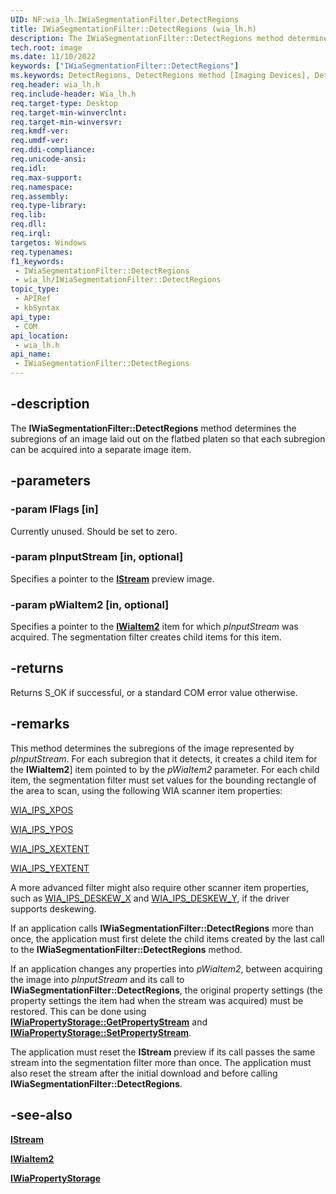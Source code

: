 ```yaml
---
UID: NF:wia_lh.IWiaSegmentationFilter.DetectRegions
title: IWiaSegmentationFilter::DetectRegions (wia_lh.h)
description: The IWiaSegmentationFilter::DetectRegions method determines the subregions of an image laid out on the flatbed platen so that each subregion can be acquired into a separate image item.
tech.root: image
ms.date: 11/10/2022
keywords: ["IWiaSegmentationFilter::DetectRegions"]
ms.keywords: DetectRegions, DetectRegions method [Imaging Devices], DetectRegions method [Imaging Devices],IWiaSegmentationFilter interface, IWiaSegmentationFilter interface [Imaging Devices],DetectRegions method, IWiaSegmentationFilter.DetectRegions, IWiaSegmentationFilter::DetectRegions, image.iwiasegmentationfilter_detectregions, iwiasegmentationfilter_d819daf8-a36c-448c-a566-bb3c864cea40.xml, wia_lh/IWiaSegmentationFilter::DetectRegions
req.header: wia_lh.h
req.include-header: Wia_lh.h
req.target-type: Desktop
req.target-min-winverclnt: 
req.target-min-winversvr: 
req.kmdf-ver: 
req.umdf-ver: 
req.ddi-compliance: 
req.unicode-ansi: 
req.idl: 
req.max-support: 
req.namespace: 
req.assembly: 
req.type-library: 
req.lib: 
req.dll: 
req.irql: 
targetos: Windows
req.typenames: 
f1_keywords:
 - IWiaSegmentationFilter::DetectRegions
 - wia_lh/IWiaSegmentationFilter::DetectRegions
topic_type:
 - APIRef
 - kbSyntax
api_type:
 - COM
api_location:
 - wia_lh.h
api_name:
 - IWiaSegmentationFilter::DetectRegions
---
```


## -description

The **IWiaSegmentationFilter::DetectRegions** method determines the subregions of an image laid out on the flatbed platen so that each subregion can be acquired into a separate image item.

## -parameters

### -param lFlags [in]

Currently unused. Should be set to zero.

### -param pInputStream [in, optional]

Specifies a pointer to the [**IStream**](/windows/win32/api/objidl/nn-objidl-istream) preview image.

### -param pWiaItem2 [in, optional]

Specifies a pointer to the [**IWiaItem2**](/windows/win32/wia/-wia-iwiaitem2) item for which *pInputStream* was acquired. The segmentation filter creates child items for this item.

## -returns

Returns S_OK if successful, or a standard COM error value otherwise.

## -remarks

This method determines the subregions of the image represented by *pInputStream*. For each subregion that it detects, it creates a child item for the **IWiaItem2**] item pointed to by the *pWiaItem2* parameter. For each child item, the segmentation filter must set values for the bounding rectangle of the area to scan, using the following WIA scanner item properties:

[WIA_IPS_XPOS](/windows-hardware/drivers/image/wia-ips-xpos)

[WIA_IPS_YPOS](/windows-hardware/drivers/image/wia-ips-ypos)

[WIA_IPS_XEXTENT](/windows-hardware/drivers/image/wia-ips-xextent)

[WIA_IPS_YEXTENT](/windows-hardware/drivers/image/wia-ips-yextent)

A more advanced filter might also require other scanner item properties, such as [WIA_IPS_DESKEW_X](/windows-hardware/drivers/image/wia-ips-deskew-x) and [WIA_IPS_DESKEW_Y](/windows-hardware/drivers/image/wia-ips-deskew-y), if the driver supports deskewing.

If an application calls **IWiaSegmentationFilter::DetectRegions** more than once, the application must first delete the child items created by the last call to the **IWiaSegmentationFilter::DetectRegions** method.

If an application changes any properties into *pWiaItem2*, between acquiring the image into *pInputStream* and its call to **IWiaSegmentationFilter::DetectRegions**, the original property settings (the property settings the item had when the stream was acquired) must be restored. This can be done using [**IWiaPropertyStorage::GetPropertyStream**](/windows/win32/api/wia_xp/nf-wia_xp-iwiapropertystorage-getpropertystream) and [**IWiaPropertyStorage::SetPropertyStream**](/windows/win32/api/wia_xp/nf-wia_xp-iwiapropertystorage-setpropertystream).

The application must reset the **IStream** preview if its call passes the same stream into the segmentation filter more than once. The application must also reset the stream after the initial download and before calling **IWiaSegmentationFilter::DetectRegions**.

## -see-also

[**IStream**](/windows/win32/api/objidl/nn-objidl-istream)

[**IWiaItem2**](/windows/win32/wia/-wia-iwiaitem2)

[**IWiaPropertyStorage**](/windows/win32/api/wia_xp/nn-wia_xp-iwiapropertystorage)
